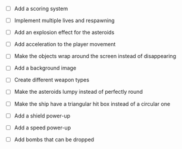 
 - [ ] Add a scoring system
 - [ ] Implement multiple lives and respawning
 - [ ] Add an explosion effect for the asteroids
 - [ ] Add acceleration to the player movement
 - [ ] Make the objects wrap around the screen instead of disappearing
 - [ ] Add a background image
 - [ ] Create different weapon types
 - [ ] Make the asteroids lumpy instead of perfectly round
 - [ ] Make the ship have a triangular hit box instead of a circular one
 - [ ] Add a shield power-up
 - [ ] Add a speed power-up
 - [ ] Add bombs that can be dropped

